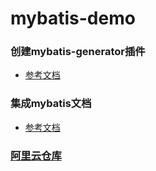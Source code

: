 # mybatis-demo

### 创建mybatis-generator插件
* [参考文档](https://blog.csdn.net/u013806366/article/details/80353622)

### 集成mybatis文档
* [参考文档](https://www.cnblogs.com/peterxiao/p/7779188.html)

### [阿里云仓库](https://maven.aliyun.com/mvn/search)
